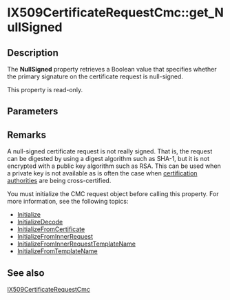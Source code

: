 # IX509CertificateRequestCmc::get_NullSigned

## Description

The **NullSigned** property retrieves a Boolean value that specifies whether the primary signature on the certificate request is null-signed.

This property is read-only.

## Parameters

## Remarks

A null-signed certificate request is not really signed. That is, the request can be digested by using a digest algorithm such as SHA-1, but it is not encrypted with a public key algorithm such as RSA. This can be used when a private key is not available as is often the case when [certification authorities](https://learn.microsoft.com/windows/desktop/SecGloss/c-gly) are being cross-certified.

You must initialize the CMC request object before calling this property. For more information, see the following topics:

* [Initialize](https://learn.microsoft.com/windows/desktop/api/certenroll/nf-certenroll-ix509certificaterequest-initialize)
* [InitializeDecode](https://learn.microsoft.com/windows/desktop/api/certenroll/nf-certenroll-ix509certificaterequestpkcs7-initializedecode)
* [InitializeFromCertificate](https://learn.microsoft.com/windows/desktop/api/certenroll/nf-certenroll-ix509certificaterequestpkcs7-initializefromcertificate)
* [InitializeFromInnerRequest](https://learn.microsoft.com/windows/desktop/api/certenroll/nf-certenroll-ix509certificaterequestpkcs7-initializefrominnerrequest)
* [InitializeFromInnerRequestTemplateName](https://learn.microsoft.com/windows/desktop/api/certenroll/nf-certenroll-ix509certificaterequestcmc-initializefrominnerrequesttemplatename)
* [InitializeFromTemplateName](https://learn.microsoft.com/windows/desktop/api/certenroll/nf-certenroll-ix509certificaterequestpkcs7-initializefromtemplatename)

## See also

[IX509CertificateRequestCmc](https://learn.microsoft.com/windows/desktop/api/certenroll/nn-certenroll-ix509certificaterequestcmc)